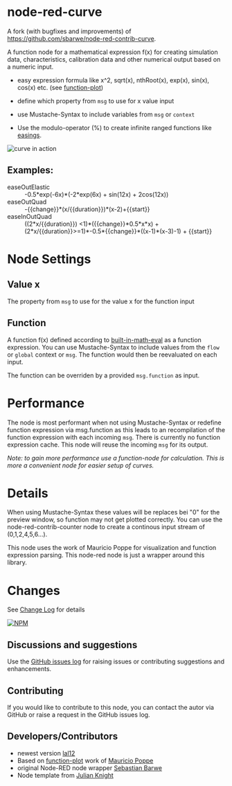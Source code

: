 # node-red-curve

A fork (with bugfixes and improvements) of https://github.com/sbarwe/node-red-contrib-curve.

A function node for a mathematical expression f(x) for creating simulation data, characteristics, calibration data and other numerical output based on a numeric input.

- easy expression formula like x^2, sqrt(x), nthRoot(x), exp(x), sin(x), cos(x) etc. (see [function-plot](http://maurizzzio.github.io/function-plot/))

- define which property from `msg` to use for x value input

- use Mustache-Syntax to include variables from `msg` or `context`

- Use the modulo-operator (%) to create infinite ranged functions like [easings](http://easings.net/).
 
![curve in action](https://github.com/lal12/node-red-contrib-curve/blob/master/curve.gif?raw=true)

## Examples: 

<dl>
        <dt>easeOutElastic</dt>
        <dd>-0.5*exp(-6x)*(-2*exp(6x) + sin(12x) + 2cos(12x))</dd>
        <dt>easeOutQuad</dt>
        <dd>-{{change}}*(x/{{duration}})*(x-2)+{{start}}</dd>
        <dt>easeInOutQuad</dt>
        <dd>((2*x/{{duration}})
            <1)*({{change}}*0.5*x*x) + (2*x/{{duration}}>=1)*-0.5*{{change}}*((x-1)*(x-3)-1) + {{start}}</dd>
</dl>

# Node Settings

## Value x

The property from <code>msg</code> to use for the value x for the function input

## Function
A function f(x) defined according to [built-in-math-eval](https://github.com/maurizzzio/built-in-math-eval)  as a function expression. You can use Mustache-Syntax to include values from the `flow` or `global` context or `msg`. The function would then be reevaluated on each input.

The function can be overriden by a provided `msg.function` as input.
 
# Performance

The node is most performant when not using Mustache-Syntax or redefine function expression via msg.function as this leads to an recompilation of the function expression with each incoming `msg`. There is currently no function expression cache. This node will reuse the incoming `msg` for its output.

*Note: to gain more performance use a function-node for calculation. This is more a convenient node for easier setup of curves.*

# Details

When using Mustache-Syntax these values will be replaces bei "0" for the preview window, so function may not get plotted correctly. You can use the node-red-contrib-counter node to create a continous input stream of (0,1,2,4,5,6...).

This node uses the work of Mauricio Poppe for visualization and function expression parsing. This node-red node is just a wrapper around this library.

# Changes

See [Change Log](CHANGELOG.md) for details

[![NPM](https://nodei.co/npm/@lal12/node-red-curve.png)](https://www.npmjs.com/package/@lal12/node-red-curve/)

## Discussions and suggestions

Use the [GitHub issues log](https://github.com/lal12/node-red-contrib-curve/issues) for raising issues or contributing suggestions and enhancements.

## Contributing

If you would like to contribute to this node, you can contact the autor via GitHub or raise a request in the GitHub issues log.

## Developers/Contributors

- newest version [lal12](https://github.com/lal12)
- Based on [function-plot](http://maurizzzio.github.io/function-plot/) work of  [Mauricio Poppe](https://github.com/maurizzzio)
- original Node-RED node wrapper [Sebastian Barwe](https://github.com/sbarwe)
- Node template from [Julian Knight](https://github.com/TotallyInformation)